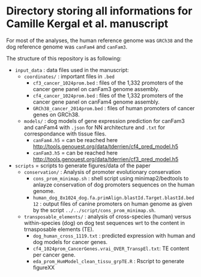 # Directory storing all informations for Camille Kergal et al. manuscript

For most of the analyses, the human reference genome was `GRCh38` and the dog reference genome was `canFam4` and `canFam3`.

The structure of this repository is as following:

- `input_data` : data files used in the manuscript:
  - `coordinates/` : important files in `.bed`
    - `cf3_cancer_1024prom.bed` : files of the 1,332 promoters of the cancer gene panel on canFam3 genome assembly.
    - `cf4_cancer_1024prom.bed` : files of the 1,332 promoters of the cancer gene panel on canFam4 genome assembly.
    - `GRCh38_cancer_2014prom.bed` : files of human promoters of cancer genes on GRCh38.
  - `models/` : dog models of gene expression prediction for canFam3 and canFam4 with `.json` for NN architecture and `.txt` for correspondance with tissue files.
    - `canFam4.h5` = can be reached here <http://tools.genouest.org/data/tderrien/cf4_pred_model.h5>
    - `canFam3.h5` = can be reached here <http://tools.genouest.org/data/tderrien/cf3_pred_model.h5>
- `scripts` = scripts to generate figures/data of the paper
  - `conservation/` : Analysis of promoter evolutionary conservation
    - `cons_prom_minimap.sh` : shell script using minimap2/bedtools to anlayze conservation of dog promoters sequences on the human genome. 
     - `human_dog_8x1024_dog.fa.primAlign.blastId.Target.blastId.bed12` : output files of canine promoters on human genome as given by the script `../../script/cons_prom_minimap.sh`.
  - `transposable_elements/` : analysis of cross-species (human) versus within-species (dog) on dog test sequences wrt to the content in trnasposable elements (TE).
    - `dog_human_cross_1119.txt` : predicted expression with human and dog models for cancer genes.
    - `cf4_1024prom_CancerGenes.vrai_OVER_TranspEl.txt`: TE content per cancer gene.
    - `eda_prom_HumModel_clean_tissu_grpTE.R` : Rscript to generate figureXX
